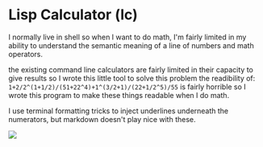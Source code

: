 # Lisp Calculator (lc)

I normally live in shell so when I want to do math, I'm fairly limited
in my ability to understand the semantic meaning of a line of numbers 
and math operators.

the existing command line calculators are fairly limited in their capacity
to give results so I wrote this little tool to solve this problem
the readibility of: `1+2/2^(1+1/2)/(51+22^4)+1^(3/2+1)/(22+1/2^5)/55`
is fairly horrible so I wrote this program to make these things readable 
when I do math.

I use terminal formatting tricks to inject underlines underneath the 
numerators, but markdown doesn't play nice with these.

<img src="https://raw.githubusercontent.com/dixler/lisp-calculator/master/assets/screenshot.png" />
